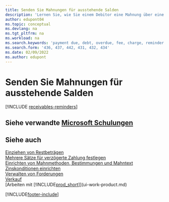 ```yaml
---
title: Senden Sie Mahnungen für ausstehende Salden
description: 'Lernen Sie, wie Sie einem Debitor eine Mahnung über eine überfällige Zahlung zukommen lassen.  fällig ist und aufgrund der Verzögerung Belastungen oder Gebühren auf die Zahlung aufschlagen.'
author: edupont04
ms.topic: conceptual
ms.devlang: na
ms.tgt_pltfrm: na
ms.workload: na
ms.search.keywords: 'payment due, debt, overdue, fee, charge, reminder'
ms.search.form: '436, 437, 442, 431, 432, 434'
ms.date: 02/09/2022
ms.author: edupont
---
```

# <a name="send-reminders-of-outstanding-balances"></a><a name="send-reminders-of-outstanding-balances"></a>Senden Sie Mahnungen für ausstehende Salden

[!INCLUDE [receivables-reminders](includes/receivables-reminders.md)]

## <a name="see-related-microsoft-training"></a><a name="see-related-microsoft-training"></a>Siehe verwandte [Microsoft Schulungen](/training/paths/process-financial-periodic-activities-dynamics-365-business-central/)

## <a name="see-also"></a><a name="see-also"></a>Siehe auch

[Einziehen von Restbeträgen](receivables-collect-outstanding-balances.md)  
[Mehrere Sätze für verzögerte Zahlung festlegen](finance-how-to-set-up-multiple-interest-rates.md)  
[Einrichten von Mahnmethoden, Bestimmungen und Mahntext](finance-setup-reminders.md)  
[Zinskonditionen einrichten](finance-setup-finance-charges.md)  
[Verwalten von Forderungen](receivables-manage-receivables.md)  
[Verkauf](sales-manage-sales.md)  
[Arbeiten mit [!INCLUDE[prod_short](includes/prod_short.md)]](ui-work-product.md)


[!INCLUDE[footer-include](includes/footer-banner.md)]
